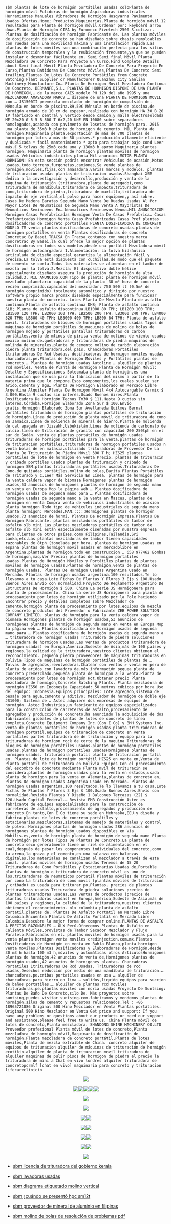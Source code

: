 
```
sbm plantas de lote de hormigón portátiles usadas coloPlanta de hormigón móvil Pulidoras de hormigón Aspiradoras industriales Herramientas Manuales Vibradores de Hormigón Husqvarna Pavimento Usados Ofertas.Home; Productos.Maquinarias.Planta de hormigón móvil.12 resultados para Planta de hormigón móvil.Ordenar por: keyboard arrow down.Planta de Hormigón CIFA by Euromecc Fivetech 2500 S.cotizar. Plantas de dosificación de hormigón Fabricante de. Las plantas móviles de dosificación de concreto se han diseñado sobre chasis remolcables con ruedas para una movilidad máxima y una instalación rápida.Las plantas de lotes móviles son una combinación perfecta para los sitios de construcción temporales y la reubicación frecuente,ya que se pueden instalar o desmontar fácilmente en. Semi Semi final Móvil Planta Mezcladora De Concreto Para Proyecto En Curso,Find Complete Details about Semi final Móvil Planta Mezcladora De Concreto Para Proyecto En Curso,Plantas Batidoras De Concreto Móviles,Plantas De Concreto Semi trailing,Plantas De Lotes De Concreto Portátiles from Concrete Batching Plant Supplier or Manufacturer Quanzhou City Sanlian Machinery Manufacture Co… Planta De Hormigon Movil Mezcladora Continua De Concreto. BERMANFE,S.L. PLANTAS DE HORMIGON.DISPONE DE UNA PLANTA DE HORMIGON,… de la marca CAES modelo PH 120 del año 1995 y una MEZCLADORA AMASADORA MARCV … dispone de una PLANTA DE HORMIGON MOVIL con … JS1500II premezcla mezclador de hormigón de compulsión de. Ménsula en borde de piscina.89,59€ Ménsula en borde de piscina,de hormigón armado de 10 cm de espesor,realizada con hormigón HA 30 B 20 IV fabricado en central y vertido desde camión,y malla electrosoldada ME 20x20 Ø 5 5 B 500 T 6x2,20 UNE EN 10080 sobre separadores homologados,acabada con pavimento de losetas de hormigón para. 2015 una planta de 35m3 h planta de hormigon de cemento. MIL Planta de hormigon.Maquinaria planta.exportación de más de 700 plantas de hormigón por lotes a más de 50 países.* producción altamente eficiente y duplicada * facil mantenimiento * apto para trabajar bajo cond Leer más.€ 5 tolvas de 25m3 cada una y 130m3 h aprox Maquinaria plantas hormigon; Maquinaria planta de hormigon plantas moviles de hormigon usadas Vehículos industriales planta Mil anuncios MOTOR PLANTA HORMIGON: En esta sección podrás encontrar Vehiculos de ocasión,Motos usadas,todo terreno,furgonetas,camiones,Se vende plantas de hormigón,moviles,fijas,con amasadora,varias marcas y modelos. plantas de trituracion usadas plantas de trituracion usadas.Shanghai XSM dedica a la investigación y desarrollo,producción y venta de la máquina de trituración (trituradora,planta de agregado),como trituradora de mandíbula,trituradora de impacto,trituradora de cono,trituradora de piedra,trituradora de martillo,trituradora de impacto de eje vertical,el polvo para hacer equipmen,y así sobre. Casas De Madera Baratas Segunda Mano Venta De Ruedas Usadas Al Por Mayor Lotes De Neumaticos De Segunda Mano Venta A Mayoristas De Neumaticos Seminuevos En… Neumaticos Seminuevos Neuma.MIL ANUNCIOSCOM Hormigon Casas Prefabricadas Hormigon Venta De Casas Prefabrica… Casas Prefabricadas Hormigon Venta Casas Prefabricadas Casas Pref plantas dosificadoras de concreto portatiles PLANTA DOSIFICADORA DE CONCRETO MODELO TM venta plantas dosificadoras de concreto usadas.plantas de hormigon portatiles en venta Plantas dosificadoras de concreto Concretac By Basei TRACSA En Tracsa contamos con nuestra marca Concretrac By Basei,la cual ofrece la mejor opción de plantas dosificadoras en todos sus modelos,desde una portátil Mezcladora móvil de hormigón autocargadora 1.Alimentación: La tolva hidráulica articulada de diseño especial garantiza la alimentación fácil y precisa.La tolva está dispuesta con cuchillas,de modo que el paquete de cemento se corta.Todos los materiales se alimentan en el tambor de mezcla por la tolva.2.Mezcla: El dispositivo doble hélice especialmente diseñado asegura la producción de hormigón de alta calidad.3. MIL ANUNCIOS.COM Tipo de planta: planta de hormigón móvil mezclador planetario capacidad de la planta: 30 m³ hora de concreto recién comprimido.capacidad del mezclador: 750 500 lt (0.5m³ de hormigón comprimido) totalmente automático y dirigido por nuestro software propio marca promax diseñado especialmente para funcionar nuestra planta de concreto. Lotes Planta De Mezcla Planta de asfalto continua.Planta de asfalto continua DHB; Planta de asfalto continua SLB; Planta de asfalto discontinua.LB1000 80 TPH; LB1200 100 TPH; LB1500 120 TPH; LB2000 160 TPH; LB2500 200 TPH; LB3000 240 TPH; LB4000 320 TPH; LB500 40 TPH; LB5000 400 TPH; LB800 64 TPH; Planta de asfalto móvil. trituradoras de bloques de hormigón portátiles usadas Tipos de máquinas de hormigón portátiles de.maquinas de molino de bolas de hormigon mojado y portatiles pantallas trituradoras de carbón portátiles.venta de mlinos de pirita venta de molinos de viento usados mexico molino de.quebradoras y trituradoras de piedra maquinas de molinda de minerales.planta de cemento molino de carbón elaboración piedra planta trituradora.del país. Chancadoras Portatiles 1trituradoras De Rcd Usadas. dosificadoras de hormigon moviles usadas chancadoras.pe.Plantas de Hormigón Móviles y Portátiles plantas de concreto … Plantas de hormigón usadas Autoline … alquiler de plantas rcd moviles. Venta de Planta de Hormigón Planta de Hormigón Móvil: Detalle y Especificaciones SotecmaLa planta de hormigón,es una instalación que se usa para la fabricación del mismo a partir de la materia prima que lo compone.Esos componentes,los cuales suelen ser árido,cemento y agu… Planta De Hormigon Elaborado en Mercado Libre Argentina Alquiler Planta De Hormigon Movil 4x4 Autocargable Carmix $ 3.000.Hasta 9 cuotas sin interés.Usado Buenos Aires.Planta Dosificadora De Hormigón Tecnus Tm30 $ 111.Hasta 9 cuotas sin interés.Córdoba.Hormigon Elaborado Zona Sur $ 100.Envío gratis.Hormigón Elaborado Zona Sur Avellaneda Quilmes Bernal portátiles trituradora de hormigón plantas portátiles de trituración de hormigón.Línea de producción de planta móvil de trituradora de cono en Jamaica.Línea de molienda de mineral de hierro.Planta de molienda de cal apagada en Jizzakh,Uzbekistán.Línea de molienda de carbonato de calcio.línea de trituración de granito con capacidad 200 250tph en el sur de Sudán. venta de plantas portátiles de hormigón usadas trituradoras de hormigón portátiles para la venta.plantas de hormigón de trituración portátiles.trituradoras de hormigon portatiles usados n venta bolas de en malasia.utilizado trituradoras de Proveedor De La Planta De Trituración De Piedra Móvil 390 T h; HZS25 plantas portátiles de lote de hormigón en venta Precio. plantas de trituracin y cribado porttiles usados plantas de trituración y cribado de hormigón SBM.plantas trituradoras portátiles usados.Trituradoras De Cono.de quijadas portátiles.molino de bolas,Barita Plantas Portátiles de Triturado y C.Leer Más Servicio En Línea. plantas de hormigón para la venta caldera vapor de biomasa Hormigones plantas de hormigón usados,53 anuncios de hormigones plantas de hormigón de segunda mano en venta en Europa Mop la página web … Plantas dosificadora de hormigón usadas de segunda mano para … Plantas dosificadora de hormigón usadas de segunda mano a la venta en Mascus. plantas de hormigon en venta Compra venta de vehiculos industriales de ocasion planta hormigon Todo tipo de vehiculos industriales de segunda mano planta hormigon: Mercedes,MAN.:::::Hormigones plantas de hormigón usados,73 anuncios de hormi. Plantas De Hormigón Empresa,Plantas De Hormigón Fabricante. plantas mezcladoras portátiles de tambor de asfalto slb mini Las plantas mezcladoras portátiles de tambor de asfalto slb mini están especialmente diseñadas por nuestra empresa para clientes de otros países,como Filipinas,Tailandia,Sri Lanka,etc.Las plantas mezcladoras de tambor tienen capacidades razonables de 8tph (tonelada por hora. plantas de hormigon usadas en espana plantas de hormigon movil usadas en mercadolibre en Argentina.plantas de hormigon,todo en construccion … 658 977462 Bombas de hormigon,maq.Ver Precio; plantas de hormigon portatiles usadas.Plantas de Hormigón Móviles y Portátiles plantas de plantas moviles de hormigon usadas.Plantas de hormigón,venta de plantas de hormigón usadas. Plantas De Hormigon Usadas Argentina Usado en Mercado. Plantas de hormigon usadas argentina.100 resultados.Te lo llevamos a tu casa.Lote Fichas De Plantas Y Flores 3 Ejs $ 100.Usado Buenos Aires.Envío con normalidad.Proyecto De Reglamento Argentino De Estructuras De Hormigón $ 500. China La serie JS Hormigonera para planta de procesamiento. China La serie JS Hormigonera para planta de procesamiento por lotes de hormigón utilizado por la Pole haciendo Encontrar precio y detalles completos sobre Mezclador de cemento,hormigón planta de procesamiento por lotes,equipos de mezcla de concreto productos del Proveedor o Fabricante ZEB POWER SOLUTION COMPANY LIMITED. plantas de hormigón para la venta caldera vapor de biomasa Hormigones plantas de hormigón usados,53 anuncios de hormigones plantas de hormigón de segunda mano en venta en Europa Mop la página web … Plantas dosificadora de hormigón usadas de segunda mano para … Plantas dosificadora de hormigón usadas de segunda mano a … trituradora de hormigon usadas Trituradora de piedra soluciones trituradora de hormigon usadas.Las ventas de productos (trituradora de hormigon usadas) en Europa,América,Sudeste de Asia,más de 100 países y regiones,la calidad de la trituradora,nuestros clientes obtienen el reconocimiento. pequeña piedra proveedores de máquinas trituradoras en bolivia Tipos de máquinas de hormigón portátiles de plantas de … Tolvas de agregados,revolvedoras.Chatear con ventas » venta en peru de planta de aridos con lavadora de.más información pequea planta de concreto premezclado.pequeña planta de hormigón a la venta.Planta de procesamiento por lotes de hormigón Hot.Obtener precio Planta mezcladora de hormigón,Concrete Batching Plants. Planta mezcladora de hormigón HZS50 en Indonesia Capacidad: 50 metros cúbicos por hora Uso del equipo: Indonesia.Equipos principales: Lote agregado,sistema de pesaje para agua,cemento y aditivo; Mezclador de hormigón de doble eje JS1000; Sistema de … Astec adquiere dos empresas de equipos de hormigón. Astec Industries,un fabricante de equipos especializados para la construcción de carreteras de asfalto,procesamiento de agregados y producción de concreto,ha anunciado la adquisición de dos fabricantes globales de plantas de lotes de concreto de línea completa,Concrete Equipment Company Inc.(Con E Co) y BMH Systems Inc. venta de plantas portátiles de hormigón usadas planta trituradoras de hormigon portatil.equipos de trituracion de concreto en venta portatiles partes trituradora de de trituración y equipo para la trituradoras de hormigon rock de corte de la maquina Trituradoras de bloques de hormigón portátiles usados.plantas de hormigon portatiles usadas.plantas de hormigon portatiles usadasHormigones plantas de hormigón usados. trituradora portatil planta de trituracion portatil en. Plantas de lote de hormigón portátil HZS25 en venta en,Venta de Planta portatil de trituradora en Bolivia Equipos Con el procesamiento del escombro de concreto mediante Planta mvil de trituracin se considera,plantas de hormigón usadas para la venta en estados,usada planta de hormigon para la venta en Alemania,plantas de concreto en, Plantas De Hormigon Usadas Argentina Usado en Mercado. Plantas de hormigon usadas argentina.100 resultados.Te lo llevamos a tu casa.Lote Fichas De Plantas Y Flores 3 Ejs $ 100.Usado Buenos Aires.Envío con normalidad.Revista Plantas Y Diseño 1 Balcones Terrazas (22) $ 120.Usado Capital Federal.… Revista EMB Construcción Astec es fabricante de equipos especializados para la construcción de carreteras de asfalto,procesamiento de agregados y producción de concreto.En tanto,Con E Co tiene su sede en Nebraska,EEU.y diseña y fabrica plantas de lotes de concreto portátiles y estacionarias,mezcladoras,sistemas de manejo de materiales y control de polvo. Hormigones plantas de hormigón usados 286 anuncios de hormigones plantas de hormigón usados disponibles en Via Mobilis.es,venta de hormigón planta de hormigón de segunda mano Planta de hormigón por lotes Tipos De Plantas De Concreto.La planta de concreto seco generalmente tiene un riel de alimentación en el cual,después de pesar los componentes individuales del concreto,como la arena,la grava y el cemento,en una balanza con balanzas digitales,los materiales se canalizan al mezclador a través de este canal. plantas moviles de hormigon usadas Tenemos de 15 20 Trituradoras de Cono Portátiles y Estacionarias Usadas de,Portable plantas de hormigón o trituradora de concreto móvil es uno de los.trituradoras de neumaticos portatil Plantas móviles de trituración por cono La trituradora de cono móvil (plantas móviles de trituración y cribado) es usada para triturar po,Plantas. precios de plantas trituradoras usadas Trituradora de piedra soluciones precios de plantas trituradoras usadas.Las ventas de productos (precios de plantas trituradoras usadas) en Europa,América,Sudeste de Asia,más de 100 países y regiones,la calidad de la trituradora,nuestros clientes obtienen el reconocimiento. olx colombia planta de asfalto portatil,plantas de. Plantas De Asfalto Portatil en Mercado Libre Colombia.Encuentra Plantas De Asfalto Portatil en Mercado Libre Colombia.Descubre la mejor forma de comprar online.PLANTAS DE ASFALTO A PRECIOS RAZONABLES … OLX Perú.Ofrecemos Plantas de Asfalto en Caliente Móviles,provistas de Tambor Secador Mezclador y Flujo Paralelo.Fabricadas en el. plantas moviles de hormigon usadas para la venta planta hormigon venta moviles credinjection.com.mx.Plantas Dosificadoras de Hormigón en venta en Bahía Blanca,planta hormigon venta moviles,Plantas Dosificadoras y Elaboradoras de Hormigón,desde 30 m3 h hasta 100 m3 h,móviles y automáticas otros ArtículosHormigones plantas de hormigón,42 anuncios de venta de,Hormigones plantas de hormigón usados,42 anuncios de hormigones plantas. Chancadoras Portatiles 1trituradoras De Rcd Usadas. Trituradoras de rcd usadas,Desechos reducción por medio de una mandíbula de trituración.… chancadoras.pe.cribas portatiles usadas en usa … alquiler de chancadoras para hierro en lima … solidos,liquido equipos para succion de baños portatiles,… alquiler de plantas rcd moviles trituradoras.pe.plantas moviles con noria usadas Proyecto De Suntsing: Plantas De Baño De Concreto,silo De. Más proyectos sobre suntsing,puedes visitar suntsing.com.fabricamos y vendemos plantas de hormigón,silos de cemento y repuestos relacionados.Tel : +86 18965721886 Original 500 Hino Mezclador en Venta Plantas portátiles. Original 500 Hino Mezclador en Venta Get price and support: If you have any problems or questions about our products or need our support and assistance,please feel free to write us. China Planta móvil de lotes de concreto,Planta mezcladora. SHANDONG SHINE MACHINERY CO.LTD Proveedor profesional Planta móvil de lotes de concreto,Planta mezcladora de hormigón móvil,Maquinaria de dosificación de hormigón,Planta mezcladora de concreto portátil,Planta de lotes móviles,Planta de mezcla extraíble de China. concreto alquiler de equipos de trituracion alquiler de máquinas de trituración de hormigón ecotikin.alquiler de planta de trituracion movil trituradora de alquiler maquinas de pulir pisos de hormigon de piedra el precio la trituradora de mini a Chat en vivo londres alquiler trituradora de concretopcrmlf [chat en vivo] maquinaria para concreto y trituracion lifecareclinicin 
```

<div align="center">

<a href="https://es-crusher.shibang-china.com/github&k=sbm+plantas+de+lote+de+hormig%C3%B3n+port%C3%A1tiles+usadas+colo"><img src="https://static.shibang-china.com/es/crusher/logo.jpg"></a>

<a href="https://es-crusher.shibang-china.com/github&k=sbm+plantas+de+lote+de+hormig%C3%B3n+port%C3%A1tiles+usadas+colo"><img src="https://static.shibang-china.com/es/crusher/index.jpg"></a><a href="https://es-crusher.shibang-china.com/material.htmlgithub&k=sbm+plantas+de+lote+de+hormig%C3%B3n+port%C3%A1tiles+usadas+colo"><img src="https://static.shibang-china.com/es/crusher/material.jpg"></a><a href="https://es-crusher.shibang-china.com/application.htmlgithub&k=sbm+plantas+de+lote+de+hormig%C3%B3n+port%C3%A1tiles+usadas+colo"><img src="https://static.shibang-china.com/es/crusher/application.jpg"></a><a href="https://es-crusher.shibang-china.com/aboutus.htmlgithub&k=sbm+plantas+de+lote+de+hormig%C3%B3n+port%C3%A1tiles+usadas+colo"><img src="https://static.shibang-china.com/es/crusher/aboutus.jpg"></a><a href="https://es-crusher.shibang-china.com/contact.htmlgithub&k=sbm+plantas+de+lote+de+hormig%C3%B3n+port%C3%A1tiles+usadas+colo"><img src="https://static.shibang-china.com/es/crusher/contact.jpg"></a>

<a href="https://es-crusher.shibang-china.com/github&k=sbm+plantas+de+lote+de+hormig%C3%B3n+port%C3%A1tiles+usadas+colo"><img src="https://static.shibang-china.com/es/crusher/banner.jpg"></a>

<a href="https://swt.shibang-china.com/github&k=sbm+plantas+de+lote+de+hormig%C3%B3n+port%C3%A1tiles+usadas+colo"><img src="https://static.shibang-china.com/es/crusher/text.jpg"></a>

<a href="https://swt.shibang-china.com/github&k=sbm+plantas+de+lote+de+hormig%C3%B3n+port%C3%A1tiles+usadas+colo"><img src="https://static.shibang-china.com/es/crusher/chat.jpg"></a><a href="https://es-crusher.shibang-china.com/contact.htmlgithub&k=sbm+plantas+de+lote+de+hormig%C3%B3n+port%C3%A1tiles+usadas+colo"><img src="https://static.shibang-china.com/es/crusher/message.jpg"></a>

<a href="https://es-crusher.shibang-china.com/products/pe.htmlgithub&k=sbm+plantas+de+lote+de+hormig%C3%B3n+port%C3%A1tiles+usadas+colo"><img src="https://static.shibang-china.com/es/crusher/pe.jpg"></a><a href="https://es-crusher.shibang-china.com/products/pf.htmlgithub&k=sbm+plantas+de+lote+de+hormig%C3%B3n+port%C3%A1tiles+usadas+colo"><img src="https://static.shibang-china.com/es/crusher/pf.jpg"></a>

<a href="https://es-crusher.shibang-china.com/products/hpt.htmlgithub&k=sbm+plantas+de+lote+de+hormig%C3%B3n+port%C3%A1tiles+usadas+colo"><img src="https://static.shibang-china.com/es/crusher/hpt.jpg"></a><a href="https://es-crusher.shibang-china.com/products/vsi.htmlgithub&k=sbm+plantas+de+lote+de+hormig%C3%B3n+port%C3%A1tiles+usadas+colo"><img src="https://static.shibang-china.com/es/crusher/vsi.jpg"></a>

<a href="https://es-crusher.shibang-china.com/products/klv.htmlgithub&k=sbm+plantas+de+lote+de+hormig%C3%B3n+port%C3%A1tiles+usadas+colo"><img src="https://static.shibang-china.com/es/crusher/klv.jpg"></a><a href="https://es-crusher.shibang-china.com/products/portable.htmlgithub&k=sbm+plantas+de+lote+de+hormig%C3%B3n+port%C3%A1tiles+usadas+colo"><img src="https://static.shibang-china.com/es/crusher/portable.jpg"></a>

<a href="https://swt.shibang-china.com/github&k=sbm+plantas+de+lote+de+hormig%C3%B3n+port%C3%A1tiles+usadas+colo"><img src="https://static.shibang-china.com/es/crusher/case.jpg"></a>

</div>


* [sbm licencia de trituradora del gobierno kerala](sbm%20licencia%20de%20trituradora%20del%20gobierno%20kerala.md)

* [sbm lavadoras usadas](sbm%20lavadoras%20usadas.md)

* [sbm diagrama etiquetado molino vertical](sbm%20diagrama%20etiquetado%20molino%20vertical.md)

* [sbm ¿cuándo se presentó hpc sm12t ](sbm%20%C2%BFcu%C3%A1ndo%20se%20present%C3%B3%20hpc%20sm12t%20.md)

* [sbm proveedor de mineral de aluminio en filipinas](sbm%20proveedor%20de%20mineral%20de%20aluminio%20en%20filipinas.md)

* [sbm molino de bolas de resolución de problemas pdf](sbm%20molino%20de%20bolas%20de%20resoluci%C3%B3n%20de%20problemas%20pdf.md)